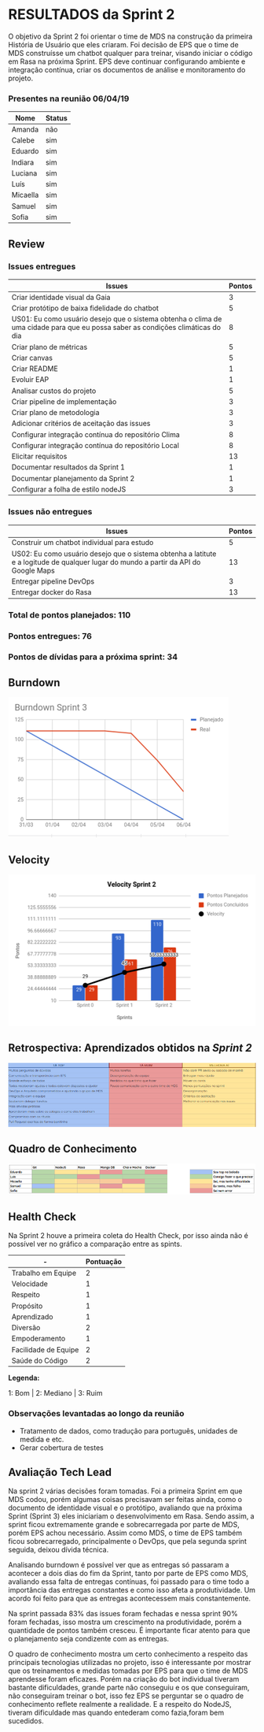 # RESULTADOS da Sprint 2

O objetivo da Sprint 2 foi orientar o time de MDS na construção da primeira História de Usuário que eles criaram. Foi decisão de EPS que o time de MDS construísse um chatbot qualquer para treinar, visando iniciar o código em Rasa na próxima Sprint. EPS deve continuar configurando ambiente e integração contínua, criar os documentos de análise e monitoramento do projeto. 

### Presentes na reunião 06/04/19

| Nome | Status |
| --------- | -------- |
| Amanda | não |
| Calebe | sim |
| Eduardo | sim |
| Indiara | sim |
| Luciana | sim |
| Luís | sim |
| Micaella | sim |
| Samuel | sim |
| Sofia | sim |


## Review

### Issues entregues

| Issues | Pontos |
| --------- | -------- |
| Criar identidade visual da Gaia | 3 |
| Criar protótipo de baixa fidelidade do chatbot | 5 |
| US01: Eu como usuário desejo que o sistema obtenha o clima de uma cidade para que eu possa saber as condições climáticas do dia | 8 |
| Criar plano de métricas | 5 |
| Criar canvas | 5 |
| Criar README | 1 |
| Evoluir EAP | 1 |
| Analisar custos do projeto | 5 |
| Criar pipeline de implementação | 3 |
| Criar plano de metodologia | 3 |
| Adicionar critérios de aceitação das issues | 3 |
| Configurar integração contínua do repositório Clima | 8 |
| Configurar integração contínua do repositório Local | 8 |
| Elicitar requisitos | 13 |
| Documentar resultados da Sprint 1 | 1 |
| Documentar planejamento da Sprint 2 | 1 |
| Configurar a folha de estilo nodeJS | 3 |


### Issues não entregues 

| Issues | Pontos |
| --------- | -------- |
| Construir um chatbot individual para estudo  | 5 |
| US02: Eu como usuário desejo que o sistema obtenha a latitute e a logitude de qualquer lugar do mundo a partir da API do Google Maps | 13 |
| Entregar pipeline DevOps | 3 |
| Entregar docker do Rasa | 13 |


### Total de pontos planejados: 110

### Pontos entregues: 76

### Pontos de dívidas para a próxima sprint: 34


## Burndown


![Burndown Sprint 2](../../assets/imgs/burndown/Burndown-Sprint2.png)


## Velocity


![Velocty Sprint 2](../../assets/imgs/velocity/Velocity-Sprint2.png)


## Retrospectiva: Aprendizados obtidos na *Sprint 2* 

![Retrospectiva Sprint 2](../../assets/imgs/retrospectiva/retrospectiva-S02.png)


## Quadro de Conhecimento 

![Conhecimento Sprint 2](../../assets/imgs/conhecimento/conhecimento-s2.png)


## Health Check 

Na Sprint 2 houve a primeira coleta do Health Check, por isso ainda não é possível ver no gráfico a comparação entre as spints.


| - | Pontuação |
| --------- | -------- |
| Trabalho em Equipe  | 2 |
| Velocidade  | 1 |
| Respeito  | 1 |
| Propósito  | 1 |
| Aprendizado  | 1 |
| Diversão  | 2 |
| Empoderamento  | 1 |
| Facilidade de Equipe  | 2 |
| Saúde do Código  | 2 |

**Legenda:** 

1: Bom | 2: Mediano | 3: Ruim

### Observações levantadas ao longo da reunião

- Tratamento de dados, como tradução para português, unidades de medida e etc.
- Gerar cobertura de testes

## Avaliação Tech Lead

<p>Na sprint 2 várias decisões foram tomadas. Foi a primeira Sprint em que MDS codou, porém algumas coisas precisavam ser feitas ainda, como o documento de identidade visual e o protótipo, avaliando que na próxima Sprint (Sprint 3) eles iniciariam o desenvolvimento em Rasa. Sendo assim, a sprint ficou extremamente grande e sobrecarregada por parte de MDS, porém EPS achou necessário. Assim como MDS, o time de EPS também ficou sobrecarregado, principalmente o DevOps, que pela segunda sprint seguida, deixou dívida técnica. </p>

<p>Analisando burndown é possível ver que as entregas só passaram a acontecer a dois dias do fim da Sprint, tanto por parte de EPS como MDS, avaliando essa falta de entregas contínuas, foi passado para o time todo a importância das entregas constantes e como isso afeta a produtividade. Um acordo foi feito para que as entregas acontecessem mais constantemente.</p>

<p>Na sprint passada 83% das issues foram fechadas e nessa sprint 90% foram fechadas, isso mostra um crescimento na produtividade, porém a quantidade de pontos também cresceu. É importante ficar atento para que o planejamento seja condizente com as entregas.</p>

<p>O quadro de conhecimento mostra um certo conhecimento a respeito das principais tecnologias utilizadas no projeto, isso é interessante por mostrar que os treinamentos e medidas tomadas por EPS para que o time de MDS aprendesse foram eficazes. Porém na criação do bot individual tiveram bastante dificuldades, grande parte não conseguiu e os que conseguiram, não conseguiram treinar o bot, isso fez EPS se perguntar se o quadro de conhecimento reflete realmente a realidade. E a respeito do NodeJS, tiveram dificuldade mas quando entederam como fazia,foram bem sucedidos.</p>

